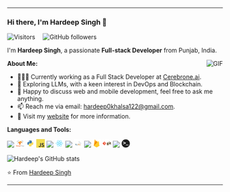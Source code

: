 
---

### Hi there, I'm Hardeep Singh 👋

![Visitors](https://visitor-badge.glitch.me/badge?page_id=hardeepsingh980.hardeepsingh980)&emsp;
![GitHub followers](https://img.shields.io/github/followers/hardeepsingh980?style=social)


I'm **Hardeep Singh**, a passionate **Full-stack Developer** from Punjab, India.

<img align="right" alt="GIF" src="https://i.pinimg.com/originals/e4/26/70/e426702edf874b181aced1e2fa5c6cde.gif" />

**About Me:**

- 👨🏽‍💻 Currently working as a Full Stack Developer at [Cerebrone.ai](https://cerebrone.ai/).
- 🌱 Exploring LLMs, with a keen interest in DevOps and Blockchain.
- 💬 Happy to discuss web and mobile development, feel free to ask me anything.
- 📫 Reach me via email: hardeep0khalsa122@gmail.com.
- 📝 Visit my [website](https://hardeepio.web.app/) for more information.

**Languages and Tools:**

<code><img height="20" src="https://cdn.worldvectorlogo.com/logos/flutter-logo.svg"></code>
<code><img height="20" src="https://raw.githubusercontent.com/github/explore/80688e429a7d4ef2fca1e82350fe8e3517d3494d/topics/tensorflow/tensorflow.png"></code>
<code><img height="20" src="https://raw.githubusercontent.com/github/explore/80688e429a7d4ef2fca1e82350fe8e3517d3494d/topics/python/python.png"></code>
<code><img height="20" src="https://raw.githubusercontent.com/github/explore/80688e429a7d4ef2fca1e82350fe8e3517d3494d/topics/javascript/javascript.png"></code>
<code><img height="20" src="https://www.djangoproject.com/m/img/logos/django-logo-negative.png"></code>
<code><img height="20" src="https://raw.githubusercontent.com/github/explore/80688e429a7d4ef2fca1e82350fe8e3517d3494d/topics/react/react.png"></code>
<code><img height="20" src="https://discoversdkcdn.azureedge.net/runtimecontent/companyfiles/6617/2328/thumbnail.png"></code>
<code><img height="20" src="https://raw.githubusercontent.com/github/explore/80688e429a7d4ef2fca1e82350fe8e3517d3494d/topics/mysql/mysql.png"></code>
<code><img height="20" src="https://upload.wikimedia.org/wikipedia/commons/thumb/9/93/Amazon_Web_Services_Logo.svg/1280px-Amazon_Web_Services_Logo.svg.png"></code>
<code><img height="20" src="https://raw.githubusercontent.com/github/explore/80688e429a7d4ef2fca1e82350fe8e3517d3494d/topics/firebase/firebase.png"></code>
<code><img height="20" src="https://raw.githubusercontent.com/github/explore/80688e429a7d4ef2fca1e82350fe8e3517d3494d/topics/git/git.png"></code>
<code><img height="20" src="https://dwglogo.com/wp-content/uploads/2018/03/Dart_logo.png"></code>
<code><img height="20" src="https://raw.githubusercontent.com/github/explore/80688e429a7d4ef2fca1e82350fe8e3517d3494d/topics/terminal/terminal.png"></code>

![Hardeep's GitHub stats](https://github-readme-stats.anuraghazra1.vercel.app/api?username=hardeepsingh980&show_icons=true&title_color=fff&icon_color=fff&text_color=9f9f9f&bg_color=151515)

⭐️ From [Hardeep Singh](https://github.com/hardeepsingh980)

---
